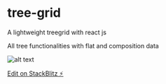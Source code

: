 # tree-grid
A lightweight treegrid with react js

All tree functionalities with flat and composition data


![alt text](http://s2.picofile.com/file/8369207234/tree.jpg)


[Edit on StackBlitz ⚡️](https://stackblitz.com/edit/tree-grid-demo)
